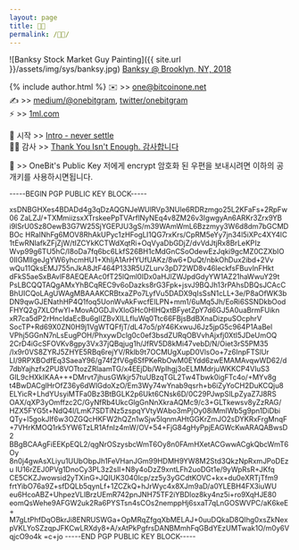 ```yaml
---
layout: page
title: 👨🏻
permalink: /👨🏻/
---
```


![Banksy Stock Market Guy Painting]({{ site.url }}/assets/img/sys/banksy.jpg)
[Banksy @ Brooklyn, NY, 2018](https://www.banksy.co.uk/)

{% include author.html %}
✉️ >> <one@bitcoinone.net><br>
✍️ >> [medium/@onebitgram](http://medium.com/@onebitgram), [twitter/onebitgram](http://twitter.com/onebitgram)<br>
⚡️ >> [1ml.com](https://1ml.com/node/0246344c2ff83905bf5b9847f50385f85834df595faedb3983bb97112dd6b8c52d)<br>

🏁 시작 >> [Intro - never settle](https://bitcoinone.net/etc/2021/what.html)<br>
🙇🏻‍ 감사 >> [Thank You Isn't Enough. 감사합니다](https://bitcoinone.net/etc/2021/thank-twitter.html)


🔑 >> OneBit's Public Key
저에게 encrypt 암호화 된 우편을 보내시려면 이하의 공개키를 사용하시면됩니다.


<div style="font-size: 0.9em;">
-----BEGIN PGP PUBLIC KEY BLOCK-----

xsDNBGHXes4BDADd4g3qDzAQGNJeWUlRVp3NUle6RDRzmgo25L2KFaFs+2RpFw06
ZaLZJ/+TXMmiizsxXTrskeePpTVArflNyNEq4v8ZM26v3IgwgyAn6ARKr3Zrx9YB
i9lSrU0Sz8OewB3G7W25SjYGEPJU3gS/m39WAmWmL6Bzzmyy3W6d8dm7bGCMDBOc
HRaINhFg6MOV8RhAkUPyc1zHFogLI1QG7rxKrs/CpRM5eYy7jn34l5iXPc4XY4IC
1tEwRNlafkZFjZjW/tIZCYkKCTWdXqtRi+OqVyaDbGDjZ/dvVdJtjRx8BrLeKPIz
Wvp99g6TU5hC/I8oDa7fq6bc6LkfS26BH1cMdGnCSoOdewEzJqki9gcMZ0CZXbIO
0IIGMIlgeJgYW6yhcmHU1+XhIjA1ArHYUfUAKz/8w6+DuQt/nbkOhDux2ibd+2Vv
wQu11QksEMJ755nJkA8JtF464P133R5UZLurv3pD72WD8v46leckfsFBuvInFHkt
dFkS5aeSxBAvlF8AEQEAAc0fT25lQml0IDx0aHJlZWJpdGdyYW1AZ21haWwuY29t
PsLBCQQTAQgAMxYhBCqREC9v6oDazks8rG3Fpk+jsvJ9BQJh13rPAhsDBQsJCAcC
BhUICQoLAgUWAgMBAAAKCRBtxaZPo7LyfVu5DADX9qIsSsN1cLL+3e/P8aOfWK3b
DN9qwGJENathHP4Q1foq5UonWvAkFwcfElLPN+mm1/6uMq5Jh/EoRi6SSNDkbOod
FHYQ2g7XLOfwYl+MovAOGDJlvXloGHc0HIHQxtBFyetZpY7d6GJ5A0uaBrmFUikn
xR7ca5dP2rHncIdaEcBu6glIZBvXILLfluWq0Ttc66FBjsBdBXnaDizpuSOcphrV
SocTP+Rd69X0ZN0H9j1VgWTQFfjT/dL47o5/pY46KxwuJ6Jz5jpG5c964P1AaBel
VPhj5GGnN7nLsEugPOH/PhxywDcIg0c0ef3bsdZURqOBVvhAjxfj0XtI5JDeUmOQ
2CrD4iGcSFOVKv8gpy3Vx37jQBqjug1h/JfRV5D8kMi47vebD/N/Oiet3rS5PM35
/Ix9r0VS8ZYRJ5ZHYE5RBq6rejYV/Rklb9t7OCMUgXupD0VlsOo+7z6InpFTSlUr
LI/9RPXBOdfEq3SaeaY96/g74f2fV6g6SfPKeRbOwM0EYdd6zwEMAMAvqwWD62/d
7dbYajhzfx2PU8VOTtozZRlaamTG/x4EEjDb/WpIhgj3oELMMdrjuWKKCP4VluS3
GIL9cHXkIKAA+++DMrvt7jhusGWkjr57tuUBzqTGL2Tw4Tbwk0igFTc4o/+MYv8g
t4BwDACglHrOfZ36y6dWIGdoXzO/Em3Wy74wYnab9qsrh+b6iZyYoCH2DuKCQju8
ELYicR+LhdYUsyiMTFa0Bz3BtBGLK2p6Ukt6CNsk6D/0C29PJwpSlLpZyaZ7J8RS
OAX/qXP3yOmffzc2C/GyNfRb4UkcGlgGnNnXkraAQMc9/c3+GLTkewsv8yZzRAG/
HZX5FYG5t+NdQ4l/LmK7SDTiNz5zspqYVtyWAbo3mPjOy08iMmIWb5g9pn1DiDbi
QTy+I5gokJIf6w3OZGQcHKFW2hQZn1wSjw5lqnmAHtGGKrZmJO2sDYKRxFrgMnqF
+7VHrKMOQ1rk5YW6TzLR1AfnIz4mW/OV+54+FjG84gHyPpjEAGWcKwARAQABwsD2
BBgBCAAgFiEEKpEQL2/qgNrOSzysbcWmT6Oy8n0FAmHXetACGwwACgkQbcWmT6Oy
8n0j4gwAsXLiyu1UUbObpJh1FeVHanJGm99HDMH9YW8M2Std3QkzNpRxmJPoDEzu
IU16rZEJ0PVg1DnoCy3PL3z2sII+N8y4oDzZ9xntLFh2uoDGt1e/9yWpRsR+JKfq
CE5CKZJwowsid2yTXinG+JQIUK3040lcp/zz5y3yGCdtKOVC+kx+du0eXRTjTfm9
frtYibO76a9Z+sfDQLb5qynLf+1ZCZkQ+hJrWyc4x8XJm9aD/a0YLEBH4FX3iuWU
eu6HcoABZ+UhpezVLIBrzUEmR742pnJNH75TF2iYBDloz8ky4nz5i+ro9XqHJE80
eomQsWehe9AFGW2uk2Ra6PYSTsn4sCOs2nemppHj6sxaT7qLnGOSWVPC/aK6keE+
M7gLtPhfDqOBkrJi8ENRUSWGa+OpMRqZfgqXbMELAJ+0uuDQkaD8QIhg0xsZkNex
pVKLYoSZzqpJFKCwLRXdy8+A/xAtPkPgfrsDANBMmhFqGBdYEzUMTwak1O/m0y6V
qjcO9o4k
=c+jo
-----END PGP PUBLIC KEY BLOCK-----

</div>
